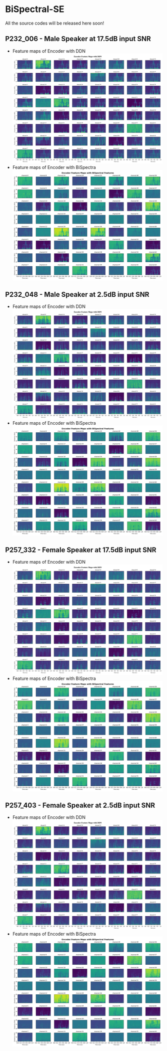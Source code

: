 # BiSpectral-SE
All the source codes will be released here soon!

## P232_006 - Male Speaker at 17.5dB input SNR
- Feature maps of Encoder with DDN
![alt text](https://github.com/VenkateshParvathala/BiSpectral-SE/blob/main/figures/with_ddn_p232_006_50-210.png)
- Feature maps of Encoder with BiSpectra
![alt text](https://github.com/VenkateshParvathala/BiSpectral-SE/blob/main/figures/with_bispectra_p232_006_50-210.png)

## P232_048 - Male Speaker at 2.5dB input SNR
- Feature maps of Encoder with DDN
![alt text](https://github.com/VenkateshParvathala/BiSpectral-SE/blob/main/figures/with_ddn_p232_048_120-280.png)
- Feature maps of Encoder with BiSpectra
![alt text](https://github.com/VenkateshParvathala/BiSpectral-SE/blob/main/figures/with_bispectra_p232_048_120-280.png)

## P257_332 - Female Speaker at 17.5dB input SNR
- Feature maps of Encoder with DDN
![alt text](https://github.com/VenkateshParvathala/BiSpectral-SE/blob/main/figures/with_ddn_p257_332_50-210.png)
- Feature maps of Encoder with BiSpectra
![alt text](https://github.com/VenkateshParvathala/BiSpectral-SE/blob/main/figures/with_bispectra_p257_332_50-210.png)

## P257_403 - Female Speaker at 2.5dB input SNR
- Feature maps of Encoder with DDN
![alt text](https://github.com/VenkateshParvathala/BiSpectral-SE/blob/main/figures/with_ddn_p257_403_50-210.png)
- Feature maps of Encoder with BiSpectra
![alt text](https://github.com/VenkateshParvathala/BiSpectral-SE/blob/main/figures/with_bispectra_p257_403_50-210.png)

